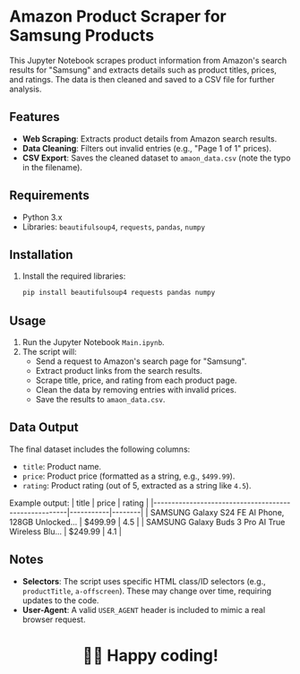 
# Amazon Product Scraper for Samsung Products

This Jupyter Notebook scrapes product information from Amazon's search results for "Samsung" and extracts details such as product titles, prices, and ratings. The data is then cleaned and saved to a CSV file for further analysis.

## Features
- **Web Scraping**: Extracts product details from Amazon search results.
- **Data Cleaning**: Filters out invalid entries (e.g., "Page 1 of 1" prices).
- **CSV Export**: Saves the cleaned dataset to `amaon_data.csv` (note the typo in the filename).

## Requirements
- Python 3.x
- Libraries: `beautifulsoup4`, `requests`, `pandas`, `numpy`

## Installation
1. Install the required libraries:
   ```bash
   pip install beautifulsoup4 requests pandas numpy


## Usage
1. Run the Jupyter Notebook `Main.ipynb`.
2. The script will:
   - Send a request to Amazon's search page for "Samsung".
   - Extract product links from the search results.
   - Scrape title, price, and rating from each product page.
   - Clean the data by removing entries with invalid prices.
   - Save the results to `amaon_data.csv`.

## Data Output
The final dataset includes the following columns:
- `title`: Product name.
- `price`: Product price (formatted as a string, e.g., `$499.99`).
- `rating`: Product rating (out of 5, extracted as a string like `4.5`).

Example output:
| title                                                | price     | rating |
|------------------------------------------------------|-----------|--------|
| SAMSUNG Galaxy S24 FE AI Phone, 128GB Unlocked...    | $499.99   | 4.5    |
| SAMSUNG Galaxy Buds 3 Pro AI True Wireless Blu...    | $249.99   | 4.1    |

## Notes
- **Selectors**: The script uses specific HTML class/ID selectors (e.g., `productTitle`, `a-offscreen`). These may change over time, requiring updates to the code.
- **User-Agent**: A valid `USER_AGENT` header is included to mimic a real browser request.


<div align="center">
<h1>🧑‍💻 Happy coding!</h1>
</div>


